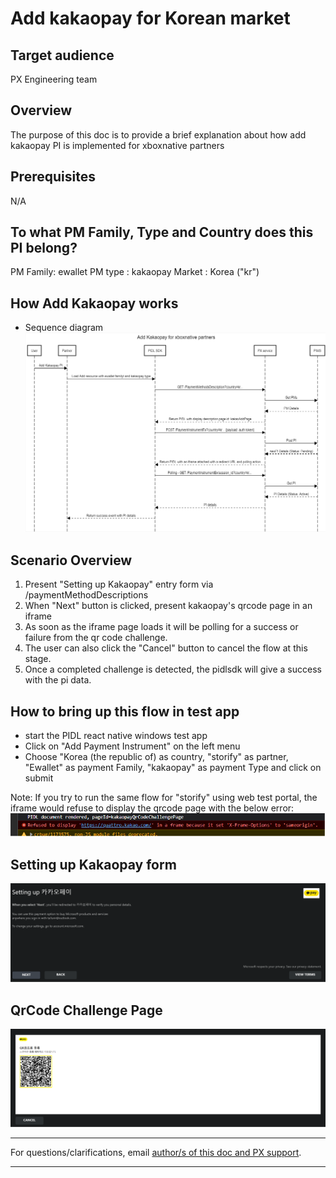 # Add kakaopay for Korean market

## Target audience
PX Engineering team

## Overview
The purpose of this doc is to provide a brief explanation about how add kakaopay PI is implemented for xboxnative partners

## Prerequisites
N/A

## To what PM Family, Type and Country does this PI belong?
 PM Family: ewallet
 PM type  : kakaopay
 Market   : Korea ("kr")

## How Add Kakaopay works
- Sequence diagram
![](../images/scenarios/AddKakaopay-xboxnative/add_kakaopay_sequence_diagram.PNG)

## Scenario Overview
1. Present "Setting up Kakaopay" entry form via /paymentMethodDescriptions
1. When "Next" button is clicked, present kakaopay's qrcode page in an iframe
1. As soon as the iframe page loads it will be polling for a success or failure from the qr code challenge.
1. The user can also click the "Cancel" button to cancel the flow at this stage.
1. Once a completed challenge is detected, the pidlsdk will give a success with the pi data.

## How to bring up this flow in test app
- start the PIDL react native windows test app
- Click on "Add Payment Instrument" on the left menu
- Choose "Korea (the republic of) as country, "storify" as partner, "Ewallet" as payment Family, "kakaopay" as payment Type and click on submit

Note: If you try to run the same flow for "storify" using web test portal, the iframe would refuse to display the qrcode page with the below error:
![](../images/scenarios/AddKakaopay-xboxnative/web_test_portal_error_with_iframe.PNG)

## Setting up Kakaopay form
![](../images/scenarios/AddKakaopay-xboxnative/settingup_kakaopay.PNG)

## QrCode Challenge Page
![](../images/scenarios/AddKakaopay-xboxnative/Qrcode_iframe_page.PNG)

---
For questions/clarifications, email [author/s of this doc and PX support](mailto:rtalluri@microsoft.com?cc=PXSupport@microsoft.com&subject=Docs%20-%20development/AddKakaopay-xboxnative.md).

---